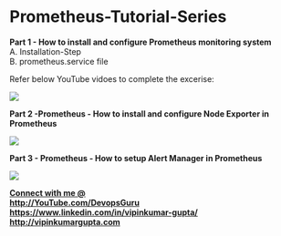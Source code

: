 # Prometheus-Tutorial-Series

<b> Part 1 - How to install and configure Prometheus monitoring system </b> <br>
    A. Installation-Step <br>
    B. prometheus.service file <br>
    
 Refer below YouTube vidoes to complete the excerise:
 
 [![](http://img.youtube.com/vi/6EFldoe9dyI/0.jpg)](http://www.youtube.com/watch?v=6EFldoe9dyI "")
 
 <b> Part 2 -Prometheus - How to install and configure Node Exporter in Prometheus</b> <br>
 
 [![](http://img.youtube.com/vi/9gj9ys_tZpo/0.jpg)](http://www.youtube.com/watch?v=9gj9ys_tZpo "Prometheus - How to install and configure Node Exporter in Prometheus")
 
 <b> Part 3 - Prometheus - How to setup Alert Manager in Prometheus </br> 
 
 [![](http://img.youtube.com/vi/GiaYg19-OTM/0.jpg)](http://www.youtube.com/watch?v=GiaYg19-OTM "Prometheus - How to setup AlertManager in Prometheus")
 
<b><u> Connect with me @ </u></b><br>
<b> http://YouTube.com/DevopsGuru </b> <br>
<b> https://www.linkedin.com/in/vipinkumar-gupta/ </b> <br>
<b> http://vipinkumargupta.com </b> <br>
